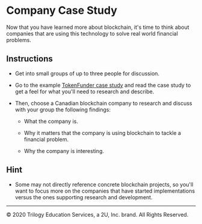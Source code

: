 # Company Case Study

Now that you have learned more about blockchain, it's time to think about companies that are using this technology to solve real world financial problems.

## Instructions

* Get into small groups of up to three people for discussion.

* Go to the example [TokenFunder case study](Resources/TokenFunder.md) and read the case study to get a feel for what you'll need to research and describe.

* Then, choose a Canadian blockchain company to research and discuss with your group the following findings:

    * What the company is.
    
    * Why it matters that the company is using blockchain to tackle a financial problem.
    
    * Why the company is interesting.
    
## Hint

* Some may not directly reference concrete blockchain projects, so you'll want to focus more on the companies that have started implementations versus the ones supporting research and development.

---

© 2020 Trilogy Education Services, a 2U, Inc. brand. All Rights Reserved.
